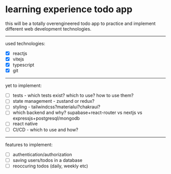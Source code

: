 # learning experience todo app

this will be a totally overengineered todo app to practice and implement different web development technologies.

---

used technologies:

- [x] reactjs
- [x] vitejs
- [x] typescript
- [x] git

---

yet to implement:

- [ ] tests - which tests exist? which to use? how to use them?
- [ ] state management - zustand or redux?
- [ ] styling - tailwindcss?materialui?chakraui?
- [ ] which backend and why? supabase+react-router vs nextjs vs expressjs+postgresql/mongodb
- [ ] react native
- [ ] CI/CD - which to use and how?

---

features to implement:

- [ ] authentication/authorization
- [ ] saving users/todos in a database
- [ ] reoccuring todos (daily, weekly etc)